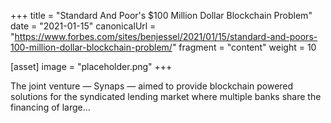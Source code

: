 +++
title = "Standard And Poor's $100 Million Dollar Blockchain Problem"
date = "2021-01-15"
canonicalUrl = "https://www.forbes.com/sites/benjessel/2021/01/15/standard-and-poors-100-million-dollar-blockchain-problem/"
fragment = "content"
weight = 10

[asset]
    image = "placeholder.png"
+++

The joint venture — Synaps — aimed to provide blockchain powered solutions 
for the syndicated lending market where multiple banks share the financing 
of large...
